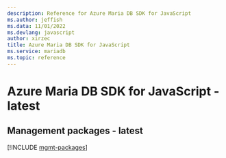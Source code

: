 ```yaml
---
description: Reference for Azure Maria DB SDK for JavaScript
ms.author: jeffish
ms.data: 11/01/2022
ms.devlang: javascript
author: xirzec
title: Azure Maria DB SDK for JavaScript
ms.service: mariadb
ms.topic: reference
---
```

# Azure Maria DB SDK for JavaScript - latest

## Management packages - latest
[!INCLUDE [mgmt-packages](maria-db-mgmt-index.md)]